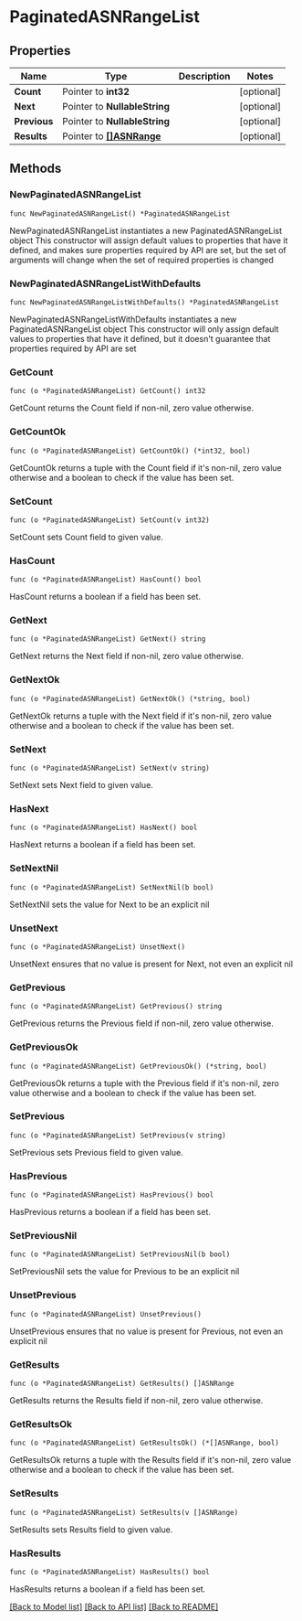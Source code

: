# PaginatedASNRangeList

## Properties

Name | Type | Description | Notes
------------ | ------------- | ------------- | -------------
**Count** | Pointer to **int32** |  | [optional] 
**Next** | Pointer to **NullableString** |  | [optional] 
**Previous** | Pointer to **NullableString** |  | [optional] 
**Results** | Pointer to [**[]ASNRange**](ASNRange.md) |  | [optional] 

## Methods

### NewPaginatedASNRangeList

`func NewPaginatedASNRangeList() *PaginatedASNRangeList`

NewPaginatedASNRangeList instantiates a new PaginatedASNRangeList object
This constructor will assign default values to properties that have it defined,
and makes sure properties required by API are set, but the set of arguments
will change when the set of required properties is changed

### NewPaginatedASNRangeListWithDefaults

`func NewPaginatedASNRangeListWithDefaults() *PaginatedASNRangeList`

NewPaginatedASNRangeListWithDefaults instantiates a new PaginatedASNRangeList object
This constructor will only assign default values to properties that have it defined,
but it doesn't guarantee that properties required by API are set

### GetCount

`func (o *PaginatedASNRangeList) GetCount() int32`

GetCount returns the Count field if non-nil, zero value otherwise.

### GetCountOk

`func (o *PaginatedASNRangeList) GetCountOk() (*int32, bool)`

GetCountOk returns a tuple with the Count field if it's non-nil, zero value otherwise
and a boolean to check if the value has been set.

### SetCount

`func (o *PaginatedASNRangeList) SetCount(v int32)`

SetCount sets Count field to given value.

### HasCount

`func (o *PaginatedASNRangeList) HasCount() bool`

HasCount returns a boolean if a field has been set.

### GetNext

`func (o *PaginatedASNRangeList) GetNext() string`

GetNext returns the Next field if non-nil, zero value otherwise.

### GetNextOk

`func (o *PaginatedASNRangeList) GetNextOk() (*string, bool)`

GetNextOk returns a tuple with the Next field if it's non-nil, zero value otherwise
and a boolean to check if the value has been set.

### SetNext

`func (o *PaginatedASNRangeList) SetNext(v string)`

SetNext sets Next field to given value.

### HasNext

`func (o *PaginatedASNRangeList) HasNext() bool`

HasNext returns a boolean if a field has been set.

### SetNextNil

`func (o *PaginatedASNRangeList) SetNextNil(b bool)`

 SetNextNil sets the value for Next to be an explicit nil

### UnsetNext
`func (o *PaginatedASNRangeList) UnsetNext()`

UnsetNext ensures that no value is present for Next, not even an explicit nil
### GetPrevious

`func (o *PaginatedASNRangeList) GetPrevious() string`

GetPrevious returns the Previous field if non-nil, zero value otherwise.

### GetPreviousOk

`func (o *PaginatedASNRangeList) GetPreviousOk() (*string, bool)`

GetPreviousOk returns a tuple with the Previous field if it's non-nil, zero value otherwise
and a boolean to check if the value has been set.

### SetPrevious

`func (o *PaginatedASNRangeList) SetPrevious(v string)`

SetPrevious sets Previous field to given value.

### HasPrevious

`func (o *PaginatedASNRangeList) HasPrevious() bool`

HasPrevious returns a boolean if a field has been set.

### SetPreviousNil

`func (o *PaginatedASNRangeList) SetPreviousNil(b bool)`

 SetPreviousNil sets the value for Previous to be an explicit nil

### UnsetPrevious
`func (o *PaginatedASNRangeList) UnsetPrevious()`

UnsetPrevious ensures that no value is present for Previous, not even an explicit nil
### GetResults

`func (o *PaginatedASNRangeList) GetResults() []ASNRange`

GetResults returns the Results field if non-nil, zero value otherwise.

### GetResultsOk

`func (o *PaginatedASNRangeList) GetResultsOk() (*[]ASNRange, bool)`

GetResultsOk returns a tuple with the Results field if it's non-nil, zero value otherwise
and a boolean to check if the value has been set.

### SetResults

`func (o *PaginatedASNRangeList) SetResults(v []ASNRange)`

SetResults sets Results field to given value.

### HasResults

`func (o *PaginatedASNRangeList) HasResults() bool`

HasResults returns a boolean if a field has been set.


[[Back to Model list]](../README.md#documentation-for-models) [[Back to API list]](../README.md#documentation-for-api-endpoints) [[Back to README]](../README.md)


